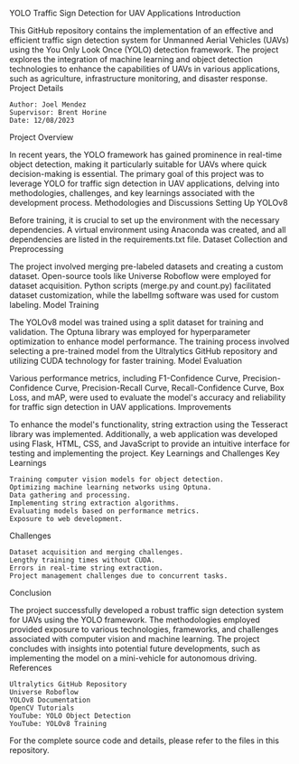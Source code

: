YOLO Traffic Sign Detection for UAV Applications
Introduction

This GitHub repository contains the implementation of an effective and efficient traffic sign detection system for Unmanned Aerial Vehicles (UAVs) using the You Only Look Once (YOLO) detection framework. The project explores the integration of machine learning and object detection technologies to enhance the capabilities of UAVs in various applications, such as agriculture, infrastructure monitoring, and disaster response.
Project Details

    Author: Joel Mendez
    Supervisor: Brent Horine
    Date: 12/08/2023

Project Overview

In recent years, the YOLO framework has gained prominence in real-time object detection, making it particularly suitable for UAVs where quick decision-making is essential. The primary goal of this project was to leverage YOLO for traffic sign detection in UAV applications, delving into methodologies, challenges, and key learnings associated with the development process.
Methodologies and Discussions
Setting Up YOLOv8

Before training, it is crucial to set up the environment with the necessary dependencies. A virtual environment using Anaconda was created, and all dependencies are listed in the requirements.txt file.
Dataset Collection and Preprocessing

The project involved merging pre-labeled datasets and creating a custom dataset. Open-source tools like Universe Roboflow were employed for dataset acquisition. Python scripts (merge.py and count.py) facilitated dataset customization, while the labelImg software was used for custom labeling.
Model Training

The YOLOv8 model was trained using a split dataset for training and validation. The Optuna library was employed for hyperparameter optimization to enhance model performance. The training process involved selecting a pre-trained model from the Ultralytics GitHub repository and utilizing CUDA technology for faster training.
Model Evaluation

Various performance metrics, including F1-Confidence Curve, Precision-Confidence Curve, Precision-Recall Curve, Recall-Confidence Curve, Box Loss, and mAP, were used to evaluate the model's accuracy and reliability for traffic sign detection in UAV applications.
Improvements

To enhance the model's functionality, string extraction using the Tesseract library was implemented. Additionally, a web application was developed using Flask, HTML, CSS, and JavaScript to provide an intuitive interface for testing and implementing the project.
Key Learnings and Challenges
Key Learnings

    Training computer vision models for object detection.
    Optimizing machine learning networks using Optuna.
    Data gathering and processing.
    Implementing string extraction algorithms.
    Evaluating models based on performance metrics.
    Exposure to web development.

Challenges

    Dataset acquisition and merging challenges.
    Lengthy training times without CUDA.
    Errors in real-time string extraction.
    Project management challenges due to concurrent tasks.

Conclusion

The project successfully developed a robust traffic sign detection system for UAVs using the YOLO framework. The methodologies employed provided exposure to various technologies, frameworks, and challenges associated with computer vision and machine learning. The project concludes with insights into potential future developments, such as implementing the model on a mini-vehicle for autonomous driving.
References

    Ultralytics GitHub Repository
    Universe Roboflow
    YOLOv8 Documentation
    OpenCV Tutorials
    YouTube: YOLO Object Detection
    YouTube: YOLOv8 Training

For the complete source code and details, please refer to the files in this repository.


